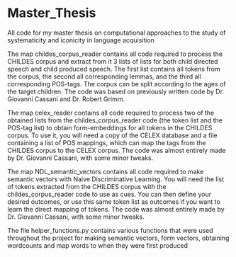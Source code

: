 # Master_Thesis
All code for my master thesis on computational approaches to the study of systematicity and iconicity in language acquisition

The map childes_corpus_reader contains all code required to process the CHILDES corpus and extract from it 3 lists of lists for both child directed speech and child produced speech. The first list contains all tokens from the corpus, the second all corresponding lemmas, and the third all corresponding POS-tags. The corpus can be split according to the ages of the target children. The code was based on previously written code by Dr. Giovanni Cassani and Dr. Robert Grimm.

The map celex_reader contains all code required to process two of the obtained lists from the childes_corpus_reader code (the token list and the POS-tag list) to obtain form-embeddings for all tokens in the CHILDES corpus. To use it, you will need a copy of the CELEX database and a file containing a list of POS mappings, which can map the tags from the CHILDES corpus to the CELEX corpus. The code was almost entirely made by Dr. Giovanni Cassani, with some minor tweaks.

The map NDL_semantic_vectors contains all code required to make semantic vectors with Naive Discriminative Learning. You will need the list of tokens extracted from the CHILDES corpus with the childes_corpus_reader code to use as cues. You can then define your desired outcomes, or use this same token list as outcomes if you want to learn the direct mapping of tokens. The code was almost entirely made by Dr. Giovanni Cassani, with some minor tweaks.

The file helper_functions.py contains various functions that were used throughout the project for making semantic vectors, form vectors, obtaining wordcounts and map words to when they were first produced
